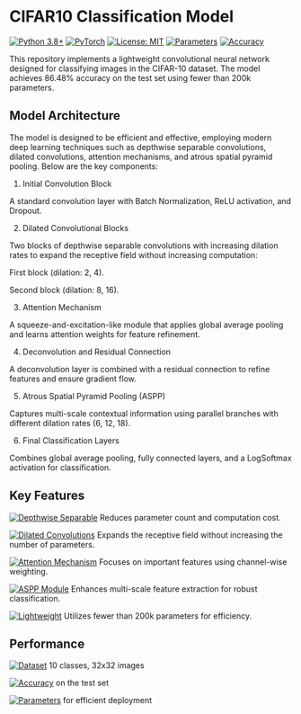 ﻿# CIFAR10 Classification Model

[![Python 3.8+](https://img.shields.io/badge/python-3.8+-blue.svg)](https://www.python.org/downloads/)
[![PyTorch](https://img.shields.io/badge/PyTorch-2.0+-ee4c2c.svg)](https://pytorch.org/)
[![License: MIT](https://img.shields.io/badge/License-MIT-yellow.svg)](https://opensource.org/licenses/MIT)
[![Parameters](https://img.shields.io/badge/Parameters-<200k-green.svg)]()
[![Accuracy](https://img.shields.io/badge/Accuracy-86.48%25-brightgreen.svg)]()

This repository implements a lightweight convolutional neural network designed for classifying images in the CIFAR-10 dataset. The model achieves 86.48% accuracy on the test set using fewer than 200k parameters.

## Model Architecture

The model is designed to be efficient and effective, employing modern deep learning techniques such as depthwise separable convolutions, dilated convolutions, attention mechanisms, and atrous spatial pyramid pooling. Below are the key components:

1. Initial Convolution Block

A standard convolution layer with Batch Normalization, ReLU activation, and Dropout.

2. Dilated Convolutional Blocks

Two blocks of depthwise separable convolutions with increasing dilation rates to expand the receptive field without increasing computation:

First block (dilation: 2, 4).

Second block (dilation: 8, 16).

3. Attention Mechanism

A squeeze-and-excitation-like module that applies global average pooling and learns attention weights for feature refinement.

4. Deconvolution and Residual Connection

A deconvolution layer is combined with a residual connection to refine features and ensure gradient flow.

5. Atrous Spatial Pyramid Pooling (ASPP)

Captures multi-scale contextual information using parallel branches with different dilation rates (6, 12, 18).

6. Final Classification Layers

Combines global average pooling, fully connected layers, and a LogSoftmax activation for classification.

## Key Features
   
[![Depthwise Separable](https://img.shields.io/badge/Feature-Depthwise%20Separable-blue.svg)]() Reduces parameter count and computation cost.

[![Dilated Convolutions](https://img.shields.io/badge/Feature-Dilated%20Convolutions-blue.svg)]() Expands the receptive field without increasing the number of parameters.

[![Attention Mechanism](https://img.shields.io/badge/Feature-Attention%20Mechanism-blue.svg)]() Focuses on important features using channel-wise weighting.

[![ASPP Module](https://img.shields.io/badge/Feature-ASPP%20Module-blue.svg)]() Enhances multi-scale feature extraction for robust classification.

[![Lightweight](https://img.shields.io/badge/Feature-Lightweight-blue.svg)]() Utilizes fewer than 200k parameters for efficiency.

## Performance

[![Dataset](https://img.shields.io/badge/Dataset-CIFAR--10-orange.svg)]() 10 classes, 32x32 images

[![Accuracy](https://img.shields.io/badge/Test%20Accuracy-86.48%25-brightgreen.svg)]() on the test set

[![Parameters](https://img.shields.io/badge/Parameters-<200k-green.svg)]() for efficient deployment


